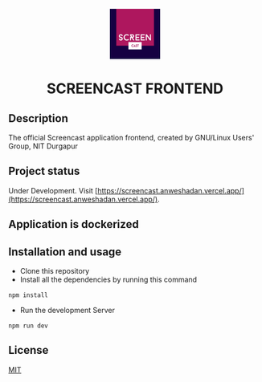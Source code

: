 <p align="center">
  <a href="https://screencast.anweshadan.vercel.app/">
    <img alt="logo" src="screencastlogo.jpeg" width="100" />
  </a>
</p>
<h1 align="center">
  SCREENCAST FRONTEND
</h1>

## Description

The official Screencast application frontend, created by GNU/Linux Users' Group, NIT Durgapur

## Project status

Under Development. Visit [https://screencast.anweshadan.vercel.app/](https://screencast.anweshadan.vercel.app/).

## Application is dockerized

## Installation and usage

- Clone this repository
- Install all the dependencies by running this command

```
npm install
```

- Run the development Server

```
npm run dev
```

## License

[MIT](./LICENSE)
